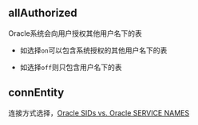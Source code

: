 ## allAuthorized

Oracle系统会向用户授权其他用户名下的表

* 如选择`on`可以包含系统授权的其他用户名下的表

* 如选择`off`则只包含用户名下的表

## connEntity

连接方式选择，[Oracle SIDs vs. Oracle SERVICE NAMES](https://www.stechies.com/difference-between-oracle-sids-and-oracle-service-names/)
